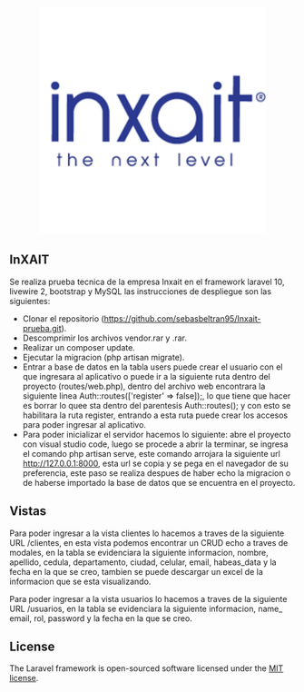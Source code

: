 <p align="center"><a href="https://laravel.com" target="_blank"><img src="public/img/logo.png" width="400" alt="InnClod"></a></p>

## InXAIT

Se realiza prueba tecnica de la empresa Inxait en el  framework laravel 10, livewire 2, bootstrap y MySQL las instrucciones de despliegue son las siguientes:

- Clonar el repositorio (https://github.com/sebasbeltran95/Inxait-prueba.git).
- Descomprimir los archivos vendor.rar y .rar.
- Realizar un composer update.
- Ejecutar la migracion (php artisan migrate).
- Entrar a base de datos en la tabla users puede crear el usuario con el que ingresara al aplicativo o puede ir a la siguiente  ruta dentro del proyecto (routes/web.php), dentro del archivo web encontrara la siguiente linea Auth::routes(['register' => false]);, lo que tiene que hacer es borrar lo quee sta dentro del parentesis Auth::routes(); y con esto se habilitara la ruta register, entrando a esta ruta puede crear los accesos para poder ingresar al aplicativo.
- Para poder inicializar el servidor hacemos lo siguiente: abre el proyecto con visual studio code, luego se procede a abrir la terminar, se ingresa el comando php artisan serve, este comando arrojara la siguiente url http://127.0.0.1:8000, esta url se copia y se pega en el navegador de su preferencia, este paso se realiza despues de haber echo la migracion o de haberse importado la base de datos que se encuentra en el proyecto.

## Vistas

Para poder ingresar a la vista clientes lo hacemos a traves de la siguiente URL /clientes, en esta vista podemos encontrar un CRUD echo a traves de modales, en la tabla se evidenciara la siguiente informacion, nombre, apellido, cedula, departamento, ciudad, celular, email, habeas_data y la fecha en la que se creo, tambien se puede descargar un excel de la informacion que se esta visualizando. 

Para poder ingresar a la vista usuarios lo hacemos a traves de la siguiente URL /usuarios, en la tabla se evidenciara la siguiente informacion, name_ email, rol, password y la fecha en la que se creo.


## License

The Laravel framework is open-sourced software licensed under the [MIT license](https://opensource.org/licenses/MIT).
